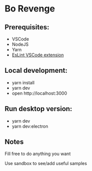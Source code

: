 # Bo Revenge

## Prerequisites:
- VSCode
- NodeJS
- Yarn
- [EsLint VSCode extension](https://marketplace.visualstudio.com/items?itemName=dbaeumer.vscode-eslint)

## Local development:
- yarn install
- yarn dev
- open http://localhost:3000

## Run desktop version:
- yarn dev
- yarn dev:electron

## Notes
Fill free to do anything you want

Use sandbox to see/add useful samples